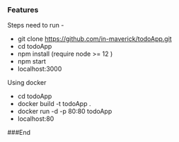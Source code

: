 ### Features

Steps need to run -
- git clone https://github.com/in-maverick/todoApp.git
- cd todoApp
- npm install (require node >= 12 )
- npm start
- localhost:3000

Using docker 
- cd todoApp
- docker build -t todoApp .
- docker run -d -p 80:80 todoApp
- localhost:80

###End
